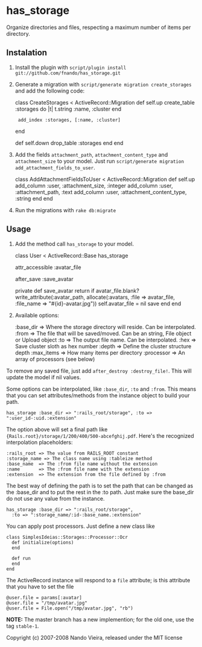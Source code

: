 has_storage
===========

Organize directories and files, respecting a maximum number of items per 
directory.

Instalation
-----------

1) Install the plugin with `script/plugin install git://github.com/fnando/has_storage.git`
2) Generate a migration with `script/generate migration create_storages` and add the following code:

	class CreateStorages < ActiveRecord::Migration
	  def self.up
	    create_table :storages do |t|
	      t.string :name, :cluster
	    end
    
	    add_index :storages, [:name, :cluster]
	  end

	  def self.down
	    drop_table :storages
	  end
	end

3) Add the fields `attachment_path`, `attachment_content_type` and `attachment_size` to your model. 
   Just run `script/generate migration add_attachment_fields_to_user`.

	class AddAttachmentFieldsToUser < ActiveRecord::Migration
	  def self.up
		add_column :user, :attachment_size, :integer
		add_column :user, :attachment_path, :text
		add_column :user, :attachment_content_type, :string
	  end
	end

3) Run the migrations with `rake db:migrate`

Usage
-----

1) Add the method call `has_storage` to your model.

	class User < ActiveRecord::Base
	  has_storage
  
	  attr_accessible :avatar_file
  
	  after_save :save_avatar
  
	  private
	    def save_avatar
	      return if avatar_file.blank?
	      write_attribute(:avatar_path, allocate(:avatars, :file => avatar_file, :file_name => "#{id}-avatar.jpg"))
	      self.avatar_file = nil
	      save
	    end
	end

2) Available options:

	:base_dir  => Where the storage directory will reside. Can be interpolated.
	:from      => The file that will be saved/moved. Can be an string, File object or Upload object
	:to        => The output file name. Can be interpolated.
	:hex       => Save cluster sloth as hex number
	:depth     => Define the cluster structure depth
	:max_items => How many items per directory
	:processor => An array of processors (see below)
    
To remove any saved file, just add `after_destroy :destroy_file!`.
This will update the model if nil values.
    
Some options can be interpolated, like `:base_dir`, `:to` and `:from`. This means
that you can set attributes/methods from the instance object to build your path.
    
	has_storage :base_dir => ":rails_root/storage", :to => ":user_id-:uid.:extension"
    
The option above will set a final path like `{Rails.root}/storage/1/200/400/500-abcefghij.pdf`.
Here's the recognized interpolation placeholders:
    
	:rails_root => The value from RAILS_ROOT constant
	:storage_name => The class name using :tableize method
	:base_name  => The :from file name without the extension
	:name       => The :from file name with the extension
	:extension  => The extension from the file defined by :from
    
The best way of defining the path is to set the path that can be changed as the :base_dir and
to put the rest in the :to path. Just make sure the base_dir do not use any value from the instance.
    
	has_storage :base_dir => ":rails_root/storage",
	  :to => ":storage_name/:id-:base_name.:extension"
    
You can apply post processors. Just define a new class like
    
	class SimplesIdeias::Storages::Processor::Ocr
	  def initialize(options)  
	  end

	  def run
	  end
	end
    
The ActiveRecord instance will respond to a `file` attribute; is this attribute that
you have to set the file
    
	@user.file = params[:avatar]
	@user.file = "/tmp/avatar.jpg"
	@user.file = File.open("/tmp/avatar.jpg", "rb")
    
**NOTE:** The master branch has a new implemention; for the old one, use the tag `stable-1`.

Copyright (c) 2007-2008 Nando Vieira, released under the MIT license